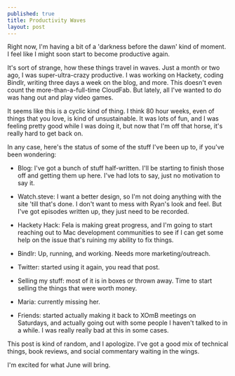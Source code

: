 ```yaml
---
published: true
title: Productivity Waves
layout: post
---
```


Right now, I'm having a bit of a 'darkness before the dawn' kind of moment. I
feel like I might soon start to become productive again.

It's sort of strange, how these things travel in waves. Just a month or two
ago, I was super-ultra-crazy productive. I was working on Hackety, coding
Bindlr, writing three days a week on the blog, and more. This doesn't even
count the more-than-a-full-time CloudFab. But lately, all I've wanted to do
was hang out and play video games.

It seems like this is a cyclic kind of thing. I think 80 hour weeks, even of
things that you love, is kind of unsustainable. It was lots of fun, and I was
feeling pretty good while I was doing it, but now that I'm off that horse,
it's really hard to get back on.

In any case, here's the status of some of the stuff I've been up to, if you've
been wondering:

- Blog: I've got a bunch of stuff half-written. I'll be starting to finish those
off and getting them up here. I've had lots to say, just no motivation to say it.

- Watch.steve: I want a better design, so I'm not doing anything with the site
'till that's done. I don't want to mess with Ryan's look and feel. But I've got
episodes written up, they just need to be recorded.

- Hackety Hack: Fela is making great progress, and I'm going to start reaching
out to Mac development communities to see if I can get some help on the issue
that's ruining my ability to fix things.

- Bindlr: Up, running, and working. Needs more marketing/outreach.

- Twitter: started using it again, you read that post.

- Selling my stuff: most of it is in boxes or thrown away. Time to start selling
the things that were worth money.

- Maria: currently missing her.

- Friends: started actually making it back to XOmB meetings on Saturdays, and
actually going out with some people I haven't talked to in a while. I was really
really bad at this in some cases.

This post is kind of random, and I apologize. I've got a good mix of technical
things, book reviews, and social commentary waiting in the wings.

I'm excited for what June will bring.

